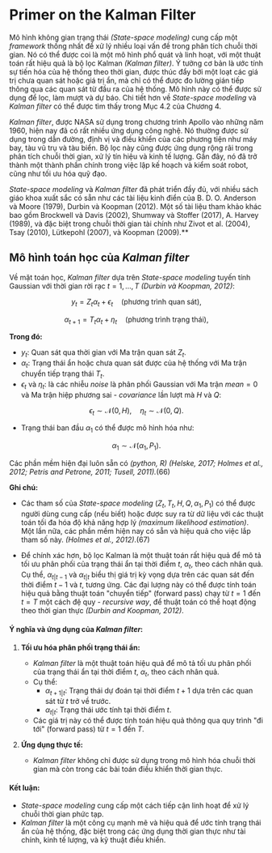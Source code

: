 # Primer on the Kalman Filter
Mô hình không gian trạng thái *(State-space modeling)* cung cấp một *framework* thống nhất để xử lý nhiều loại vấn đề trong phân tích chuỗi thời gian. Nó có thể được coi là một mô hình phổ quát và linh hoạt, với một thuật toán rất hiệu quả là bộ lọc Kalman *(Kalman filter)*. Ý tưởng cơ bản là ước tính sự tiến hóa của hệ thống theo thời gian, được thúc đẩy bởi một loạt các giá trị chưa quan sát hoặc giá trị ẩn, mà chỉ có thể được đo lường gián tiếp thông qua các quan sát từ đầu ra của hệ thống. Mô hình này có thể được sử dụng để lọc, làm mượt và dự báo. Chi tiết hơn về *State-space modeling* và *Kalman filter* có thể được tìm thấy trong Mục 4.2 của Chương 4.

*Kalman filter*, được NASA sử dụng trong chương trình Apollo vào những năm 1960, hiện nay đã có rất nhiều ứng dụng công nghệ. Nó thường được sử dụng trong dẫn đường, định vị và điều khiển của các phương tiện như máy bay, tàu vũ trụ và tàu biển. Bộ lọc này cũng được ứng dụng rộng rãi trong phân tích chuỗi thời gian, xử lý tín hiệu và kinh tế lượng. Gần đây, nó đã trở thành một thành phần chính trong việc lập kế hoạch và kiểm soát robot, cũng như tối ưu hóa quỹ đạo.

*State-space modeling* và *Kalman filter* đã phát triển đầy đủ, với nhiều sách giáo khoa xuất sắc có sẵn như các tài liệu kinh điển của B. D. O. Anderson và Moore (1979), Durbin và Koopman (2012). Một số tài liệu tham khảo khác bao gồm Brockwell và Davis (2002), Shumway và Stoffer (2017), A. Harvey (1989), và đặc biệt trong chuỗi thời gian tài chính như Zivot et al. (2004), Tsay (2010), Lütkepohl (2007), và Koopman (2009).**

## Mô hình toán học của *Kalman filter*
Về mặt toán học, *Kalman filter* dựa trên *State-space modeling* tuyến tính Gaussian với thời gian rời rạc $t = 1, \dots, T$ *(Durbin và Koopman, 2012)*:

$$y_t = Z_t \alpha_t + \epsilon_t \quad (\text{phương trình quan sát}),$$

$$\alpha_{t+1} = T_t \alpha_t + \eta_t \quad (\text{phương trình trạng thái}),$$

**Trong đó:**
- $y_t$: Quan sát qua thời gian với Ma trận quan sát $Z_t$.
- $\alpha_t$: Trạng thái ẩn hoặc chưa quan sát được của hệ thống với Ma trận chuyển tiếp trạng thái $T_t$.
- $\epsilon_t$ và $\eta_t$: là các nhiễu *noise* là phân phối Gaussian với Ma trận $mean=0$ và Ma trận hiệp phương sai - *covariance* lần lượt mà $H$ và $Q$:

$$\epsilon_t \sim \mathcal{N}(0, H), \quad \eta_t \sim \mathcal{N}(0, Q).$$

- Trạng thái ban đầu $\alpha_1$ có thể được mô hình hóa như:

$$\alpha_1 \sim \mathcal{N}(\alpha_1, P_1).$$

Các phần mềm hiện đại luôn sẵn có *(python, R) (Helske, 2017; Holmes et al., 2012; Petris and Petrone, 2011; Tusell, 2011).*(66)

**Ghi chú:**
- Các tham số của *State-space modeling* ($Z_t, T_t, H, Q, \alpha_1, P_1$) có thể được người dùng cung cấp (nếu biết) hoặc được suy ra từ dữ liệu với các thuật toán tối đa hóa độ khả năng hợp lý *(maximum likelihood estimation)*. Một lần nữa, các phần mềm hiện nay có sẵn và hiệu quả cho việc lắp tham số này. *(Holmes et al., 2012)*.(67)

- Để chính xác hơn, bộ lọc Kalman là một thuật toán rất hiệu quả để mô tả tối ưu phân phối của trạng thái ẩn tại thời điểm $t$, $\alpha_t$, theo cách nhân quả. Cụ thể, $\alpha_{t|t-1}$ và $\alpha_{t|t}$ biểu thị giá trị kỳ vọng dựa trên các quan sát đến thời điểm $t-1$ và $t$, tương ứng. Các đại lượng này có thể được tính toán hiệu quả bằng thuật toán "chuyển tiếp" (forward pass) chạy từ $t = 1$ đến $t = T$ một cách đệ quy - *recursive way*, để thuật toán có thể hoạt động theo thời gian thực *(Durbin and Koopman, 2012)*.

#### Ý nghĩa và ứng dụng của *Kalman filter*:
1. **Tối ưu hóa phân phối trạng thái ẩn:**
   - *Kalman filter* là một thuật toán hiệu quả để mô tả tối ưu phân phối của trạng thái ẩn tại thời điểm $t$, $\alpha_t$, theo cách nhân quả.
   - Cụ thể:
     - $\alpha_{t+1|t}$: Trạng thái dự đoán tại thời điểm $t + 1$ dựa trên các quan sát từ $t$ trở về trước.
     - $\alpha_{t|t}$: Trạng thái ước tính tại thời điểm $t$.
   - Các giá trị này có thể được tính toán hiệu quả thông qua quy trình "đi tới" (forward pass) từ $t = 1$ đến $T$.

2. **Ứng dụng thực tế:**
   - *Kalman filter* không chỉ được sử dụng trong mô hình hóa chuỗi thời gian mà còn trong các bài toán điều khiển thời gian thực.

#### Kết luận:
- *State-space modeling* cung cấp một cách tiếp cận linh hoạt để xử lý chuỗi thời gian phức tạp.
- *Kalman filter* là một công cụ mạnh mẽ và hiệu quả để ước tính trạng thái ẩn của hệ thống, đặc biệt trong các ứng dụng thời gian thực như tài chính, kinh tế lượng, và kỹ thuật điều khiển.
